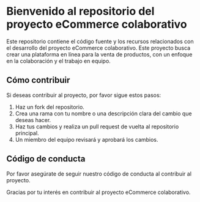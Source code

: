 # Bienvenido al repositorio del proyecto eCommerce colaborativo
Este repositorio contiene el código fuente y los recursos relacionados con el desarrollo del proyecto eCommerce colaborativo. Este proyecto busca crear una plataforma en línea para la venta de productos, con un enfoque en la colaboración y el trabajo en equipo.

## Cómo contribuir
Si deseas contribuir al proyecto, por favor sigue estos pasos:

1. Haz un fork del repositorio.
2. Crea una rama con tu nombre o una descripción clara del cambio que deseas hacer.
3. Haz tus cambios y realiza un pull request de vuelta al repositorio principal.
4. Un miembro del equipo revisará y aprobará los cambios.
## Código de conducta
Por favor asegúrate de seguir nuestro código de conducta al contribuir al proyecto.

Gracias por tu interés en contribuir al proyecto eCommerce colaborativo.